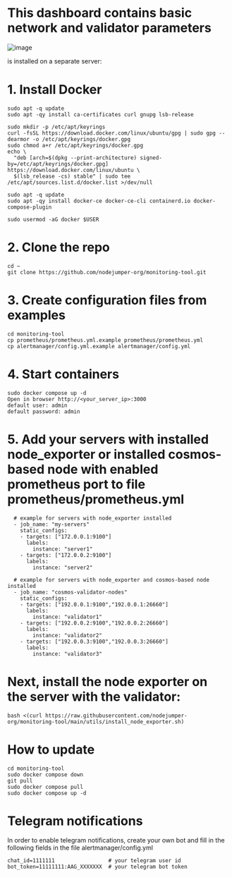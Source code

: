 # This dashboard contains basic network and validator parameters
![image](https://github.com/user-attachments/assets/55ed3a07-1595-4ba2-bf5c-74fcf364fe30)

is installed on a separate server:
# 1. Install Docker 
```
sudo apt -q update
sudo apt -qy install ca-certificates curl gnupg lsb-release

sudo mkdir -p /etc/apt/keyrings
curl -fsSL https://download.docker.com/linux/ubuntu/gpg | sudo gpg --dearmor -o /etc/apt/keyrings/docker.gpg
sudo chmod a+r /etc/apt/keyrings/docker.gpg
echo \
  "deb [arch=$(dpkg --print-architecture) signed-by=/etc/apt/keyrings/docker.gpg] https://download.docker.com/linux/ubuntu \
  $(lsb_release -cs) stable" | sudo tee /etc/apt/sources.list.d/docker.list >/dev/null

sudo apt -q update
sudo apt -qy install docker-ce docker-ce-cli containerd.io docker-compose-plugin

sudo usermod -aG docker $USER
```

# 2. Clone the repo
```
cd ~
git clone https://github.com/nodejumper-org/monitoring-tool.git
```
# 3. Create configuration files from examples
```
cd monitoring-tool
cp prometheus/prometheus.yml.example prometheus/prometheus.yml
cp alertmanager/config.yml.example alertmanager/config.yml
```
# 4. Start containers
```
sudo docker compose up -d
Open in browser http://<your_server_ip>:3000
default user: admin
default password: admin
```
# 5. Add your servers with installed node_exporter or installed cosmos-based node with enabled prometheus port to file prometheus/prometheus.yml
```
  # example for servers with node_exporter installed
  - job_name: "my-servers"
    static_configs:
    - targets: ["172.0.0.1:9100"]
      labels:
        instance: "server1"
    - targets: ["172.0.0.2:9100"]
      labels:
        instance: "server2"
    
  # example for servers with node_exporter and cosmos-based node installed
  - job_name: "cosmos-validator-nodes"
    static_configs:
    - targets: ["192.0.0.1:9100","192.0.0.1:26660"]
      labels:
        instance: "validator1"
    - targets: ["192.0.0.2:9100","192.0.0.2:26660"]
      labels:
        instance: "validator2"
    - targets: ["192.0.0.3:9100","192.0.0.3:26660"]
      labels:
        instance: "validator3"
```
# Next, install the node exporter on the server with the validator:
```
bash <(curl https://raw.githubusercontent.com/nodejumper-org/monitoring-tool/main/utils/install_node_exporter.sh)
```


# How to update
```
cd monitoring-tool
sudo docker compose down
git pull
sudo docker compose pull
sudo docker compose up -d
```
# Telegram notifications
In order to enable telegram notifications, create your own bot and fill in the following fields in the file alertmanager/config.yml
```
chat_id=1111111                 # your telegram user id
bot_token=11111111:AAG_XXXXXXX  # your telegram bot token
```
